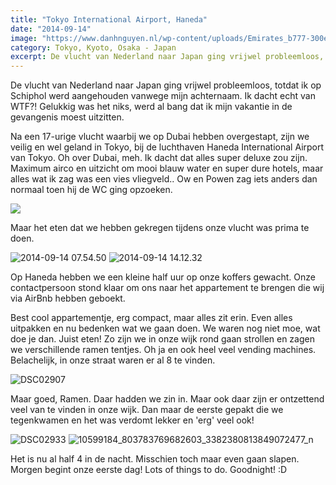 ```yaml
---
title: "Tokyo International Airport, Haneda"
date: "2014-09-14"
image: "https://www.danhnguyen.nl/wp-content/uploads/Emirates_b777-300er_a6-ebm_arp-1.jpg"
category: Tokyo, Kyoto, Osaka - Japan
excerpt: De vlucht van Nederland naar Japan ging vrijwel probleemloos, totdat ik op Schiphol werd aangehouden vanwege mijn achternaam. Ik dacht echt...
---
```


De vlucht van Nederland naar Japan ging vrijwel probleemloos, totdat ik op Schiphol werd aangehouden vanwege mijn achternaam. Ik dacht echt van WTF?! Gelukkig was het niks, werd al bang dat ik mijn vakantie in de gevangenis moest uitzitten.

Na een 17-urige vlucht waarbij we op Dubai hebben overgestapt, zijn we veilig en wel geland in Tokyo, bij de luchthaven Haneda International Airport van Tokyo. Oh over Dubai, meh. Ik dacht dat alles super deluxe zou zijn. Maximum airco en uitzicht om mooi blauw water en super dure hotels, maar alles wat ik zag was een vies vliegveld.. Ow en Powen zag iets anders dan normaal toen hij de WC ging opzoeken.

![](https://www.danhnguyen.nl/wp-content/uploads//2014-09-13-e1410801850618.jpg)

Maar het eten dat we hebben gekregen tijdens onze vlucht was prima te doen.

![2014-09-14 07.54.50](https://www.danhnguyen.nl/wp-content/uploads//2014-09-14-07.54.50.jpg) ![2014-09-14 14.12.32](https://www.danhnguyen.nl/wp-content/uploads//2014-09-14-14.12.32.jpg)

Op Haneda hebben we een kleine half uur op onze koffers gewacht. Onze contactpersoon stond klaar om ons naar het appartement te brengen die wij via AirBnb hebben geboekt.

Best cool appartementje, erg compact, maar alles zit erin. Even alles uitpakken en nu bedenken wat we gaan doen. We waren nog niet moe, wat doe je dan. Juist eten! Zo zijn we in onze wijk rond gaan strollen en zagen we verschillende ramen tentjes. Oh ja en ook heel veel vending machines. Belachelijk, in onze straat waren er al 8 te vinden.

![DSC02907](https://www.danhnguyen.nl/wp-content/uploads//DSC02907-1024x575.jpg)

Maar goed, Ramen. Daar hadden we zin in. Maar ook daar zijn er ontzettend veel van te vinden in onze wijk. Dan maar de eerste gepakt die we tegenkwamen en het was verdomt lekker en 'erg' veel ook!

![DSC02933](https://www.danhnguyen.nl/wp-content/uploads//DSC02933-1024x575.jpg) ![10599184_803783769682603_3382380813849072477_n](https://www.danhnguyen.nl/wp-content/uploads//10599184_803783769682603_3382380813849072477_n1.jpg)

Het is nu al half 4 in de nacht. Misschien toch maar even gaan slapen. Morgen begint onze eerste dag! Lots of things to do. Goodnight! :D
